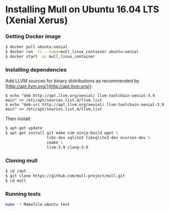 # Installing Mull on Ubuntu 16.04 LTS (Xenial Xerus)

### Getting Docker image

```bash
$ docker pull ubuntu:xenial
$ docker run -ti --name=mull_linux_container ubuntu:xenial
$ docker start -ai mull_linux_container
```

### Installing dependencies

Add LLVM sources for binary distributions as recommended by
[http://apt.llvm.org/](http://apt.llvm.org/):

```
$ echo "deb http://apt.llvm.org/xenial/ llvm-toolchain-xenial-3.9 main" >> /etc/apt/sources.list.d/llvm.list
$ echo "deb-src http://apt.llvm.org/xenial/ llvm-toolchain-xenial-3.9 main" >> /etc/apt/sources.list.d/llvm.list
```

Then install:

```bash
$ apt-get update
$ apt-get install git make vim ninja-build wget \
                  libz-dev sqlite3 libsqlite3-dev ncurses-dev \
                  cmake \
                  llvm-3.9 clang-3.9
```

### Cloning mull

```bash
$ cd /opt
$ git clone https://github.com/mull-project/mull.git
$ cd mull
```

### Running tests

```bash
make -f Makefile.ubuntu test
```

